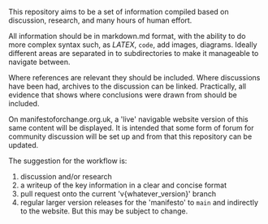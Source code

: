 This repository aims to be a set of information compiled based on discussion, research, and many hours of human effort.

All information should be in markdown.md format, with the ability to do more complex syntax such, as $LATEX$,  `code`, add images, diagrams. Ideally different areas are separated in to subdirectories to make it manageable to navigate between. 

Where references are relevant they should be included. Where discussions have been had, archives to the discussion can be linked. Practically, all evidence that shows where conclusions were drawn from should be included.

On manifestoforchange.org.uk, a 'live' navigable website version of this same content will be displayed. It is intended that some form of forum for community discussion will be set up and from that this repository can be updated.

The suggestion for the workflow is:
1. discussion and/or research
2. a writeup of the key information in a clear and concise format
3. pull request onto the current 'v{whatever_version}' branch
4. regular larger version releases for the 'manifesto' to `main` and indirectly to the website.
But this may be subject to change.
